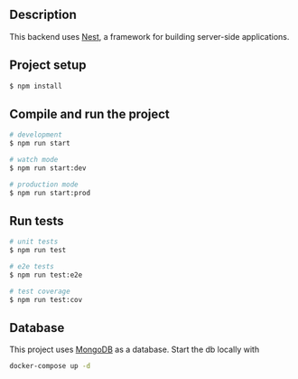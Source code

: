 ## Description

This backend uses [Nest](https://github.com/nestjs/nest), a framework for building server-side applications.

## Project setup

```bash
$ npm install
```

## Compile and run the project

```bash
# development
$ npm run start

# watch mode
$ npm run start:dev

# production mode
$ npm run start:prod
```

## Run tests

```bash
# unit tests
$ npm run test

# e2e tests
$ npm run test:e2e

# test coverage
$ npm run test:cov
```

## Database
This project uses [MongoDB](https://www.mongodb.com/) as a database. Start the db locally with
```bash
docker-compose up -d
```